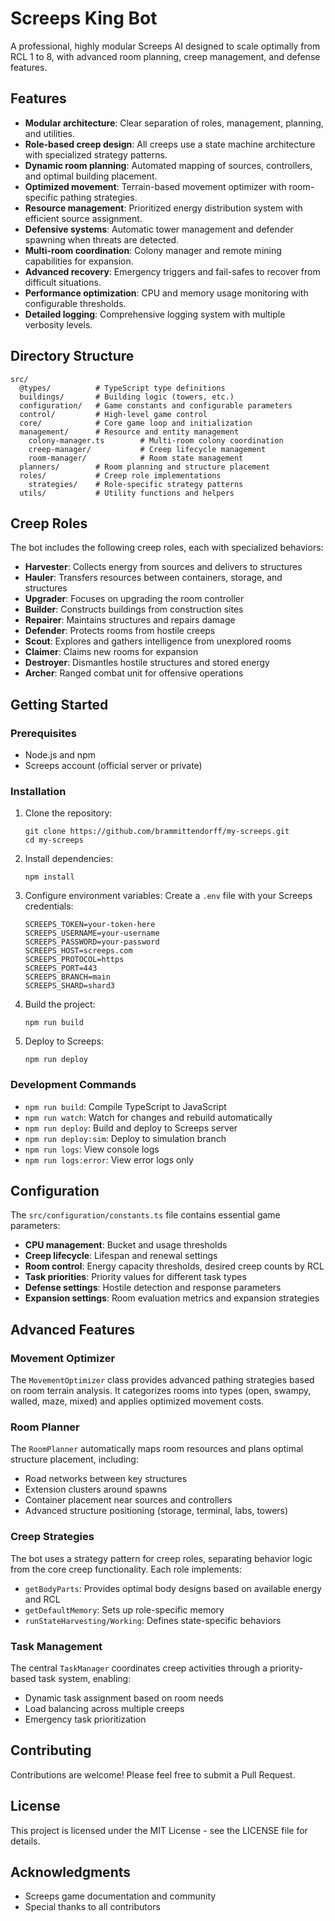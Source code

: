 # Screeps King Bot

A professional, highly modular Screeps AI designed to scale optimally from RCL 1 to 8, with advanced room planning, creep management, and defense features.

## Features

- **Modular architecture**: Clear separation of roles, management, planning, and utilities.
- **Role-based creep design**: All creeps use a state machine architecture with specialized strategy patterns.
- **Dynamic room planning**: Automated mapping of sources, controllers, and optimal building placement.
- **Optimized movement**: Terrain-based movement optimizer with room-specific pathing strategies.
- **Resource management**: Prioritized energy distribution system with efficient source assignment.
- **Defensive systems**: Automatic tower management and defender spawning when threats are detected.
- **Multi-room coordination**: Colony manager and remote mining capabilities for expansion.
- **Advanced recovery**: Emergency triggers and fail-safes to recover from difficult situations.
- **Performance optimization**: CPU and memory usage monitoring with configurable thresholds.
- **Detailed logging**: Comprehensive logging system with multiple verbosity levels.

## Directory Structure

```
src/
  @types/          # TypeScript type definitions
  buildings/       # Building logic (towers, etc.)
  configuration/   # Game constants and configurable parameters
  control/         # High-level game control
  core/            # Core game loop and initialization
  management/      # Resource and entity management
    colony-manager.ts        # Multi-room colony coordination
    creep-manager/           # Creep lifecycle management
    room-manager/            # Room state management
  planners/        # Room planning and structure placement
  roles/           # Creep role implementations
    strategies/    # Role-specific strategy patterns
  utils/           # Utility functions and helpers
```

## Creep Roles

The bot includes the following creep roles, each with specialized behaviors:

- **Harvester**: Collects energy from sources and delivers to structures
- **Hauler**: Transfers resources between containers, storage, and structures
- **Upgrader**: Focuses on upgrading the room controller
- **Builder**: Constructs buildings from construction sites
- **Repairer**: Maintains structures and repairs damage
- **Defender**: Protects rooms from hostile creeps
- **Scout**: Explores and gathers intelligence from unexplored rooms
- **Claimer**: Claims new rooms for expansion
- **Destroyer**: Dismantles hostile structures and stored energy
- **Archer**: Ranged combat unit for offensive operations

## Getting Started

### Prerequisites

- Node.js and npm
- Screeps account (official server or private)

### Installation

1. Clone the repository:
   ```
   git clone https://github.com/brammittendorff/my-screeps.git
   cd my-screeps
   ```

2. Install dependencies:
   ```
   npm install
   ```

3. Configure environment variables:
   Create a `.env` file with your Screeps credentials:
   ```
   SCREEPS_TOKEN=your-token-here
   SCREEPS_USERNAME=your-username
   SCREEPS_PASSWORD=your-password
   SCREEPS_HOST=screeps.com
   SCREEPS_PROTOCOL=https
   SCREEPS_PORT=443
   SCREEPS_BRANCH=main
   SCREEPS_SHARD=shard3
   ```

4. Build the project:
   ```
   npm run build
   ```

5. Deploy to Screeps:
   ```
   npm run deploy
   ```

### Development Commands

- `npm run build`: Compile TypeScript to JavaScript
- `npm run watch`: Watch for changes and rebuild automatically
- `npm run deploy`: Build and deploy to Screeps server
- `npm run deploy:sim`: Deploy to simulation branch
- `npm run logs`: View console logs
- `npm run logs:error`: View error logs only

## Configuration

The `src/configuration/constants.ts` file contains essential game parameters:

- **CPU management**: Bucket and usage thresholds
- **Creep lifecycle**: Lifespan and renewal settings
- **Room control**: Energy capacity thresholds, desired creep counts by RCL
- **Task priorities**: Priority values for different task types
- **Defense settings**: Hostile detection and response parameters
- **Expansion settings**: Room evaluation metrics and expansion strategies

## Advanced Features

### Movement Optimizer

The `MovementOptimizer` class provides advanced pathing strategies based on room terrain analysis. It categorizes rooms into types (open, swampy, walled, maze, mixed) and applies optimized movement costs.

### Room Planner

The `RoomPlanner` automatically maps room resources and plans optimal structure placement, including:
- Road networks between key structures
- Extension clusters around spawns
- Container placement near sources and controllers
- Advanced structure positioning (storage, terminal, labs, towers)

### Creep Strategies

The bot uses a strategy pattern for creep roles, separating behavior logic from the core creep functionality. Each role implements:
- `getBodyParts`: Provides optimal body designs based on available energy and RCL
- `getDefaultMemory`: Sets up role-specific memory
- `runStateHarvesting/Working`: Defines state-specific behaviors

### Task Management

The central `TaskManager` coordinates creep activities through a priority-based task system, enabling:
- Dynamic task assignment based on room needs
- Load balancing across multiple creeps
- Emergency task prioritization

## Contributing

Contributions are welcome! Please feel free to submit a Pull Request.

## License

This project is licensed under the MIT License - see the LICENSE file for details.

## Acknowledgments

- Screeps game documentation and community
- Special thanks to all contributors